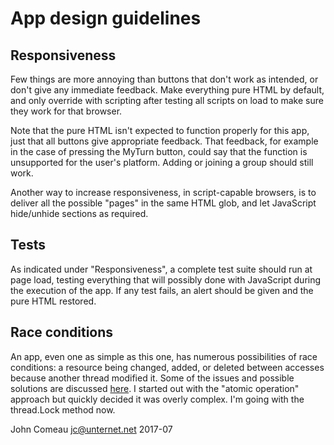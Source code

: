# App design guidelines

## Responsiveness

Few things are more annoying than buttons that don't work as intended, or
don't give any immediate feedback. Make everything pure HTML by default, and
only override with scripting after testing all scripts on load to make sure
they work for that browser.

Note that the pure HTML isn't expected to function properly for this app,
just that all buttons give appropriate feedback. That feedback, for example
in the case of pressing the MyTurn button, could say that the function
is unsupported for the user's platform. Adding or joining a group should
still work.

Another way to increase responsiveness, in script-capable browsers, is to
deliver all the possible "pages" in the same HTML glob, and let JavaScript 
hide/unhide sections as required.

## Tests

As indicated under "Responsiveness", a complete test suite should run at
page load, testing everything that will possibly done with JavaScript during
the execution of the app. If any test fails, an alert should be given and
the pure HTML restored.

## Race conditions

An app, even one as simple as this one, has numerous possibilities of race
conditions: a resource being changed, added, or deleted between accesses
because another thread modified it. Some of the issues and possible
solutions are discussed 
[here](http://effbot.org/zone/thread-synchronization.htm). I started out
with the "atomic operation" approach but quickly decided it was overly
complex. I'm going with the thread.Lock method now.

John Comeau <jc@unternet.net> 2017-07
